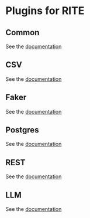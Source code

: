 # Plugins for RITE
## Common
See the [documentation](common/README.md)
## CSV
See the [documentation](csv/README.md)
## Faker
See the [documentation](faker/README.md)
## Postgres
See the [documentation](postgres/README.md)
## REST
See the [documentation](rest/README.md)
## LLM
See the [documentation](llm/README.md)
